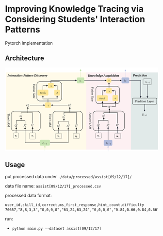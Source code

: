 # Improving Knowledge Tracing via Considering Students' Interaction Patterns

Pytorch Implementation

## Architecture
![](./imgs/model.svg)

## Usage
put processed data under `./data/processed/assist[09/12/17]/`

data file name: `assist[09/12/17]_processed.csv`

processed data format:
```csv
user_id,skill_id,correct,ms_first_response,hint_count,difficulty
70657,"8,8,3,3","0,0,0,0","63,24,63,24","0,0,0,0","0.84,0.66,0.84,0.66"
```

run:

- `python main.py --dataset assist[09/12/17]`